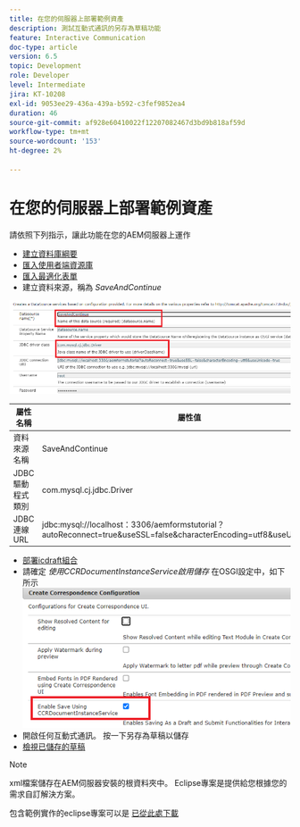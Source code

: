 ```yaml
---
title: 在您的伺服器上部署範例資產
description: 測試互動式通訊的另存為草稿功能
feature: Interactive Communication
doc-type: article
version: 6.5
topic: Development
role: Developer
level: Intermediate
jira: KT-10208
exl-id: 9053ee29-436a-439a-b592-c3fef9852ea4
duration: 46
source-git-commit: af928e60410022f12207082467d3bd9b818af59d
workflow-type: tm+mt
source-wordcount: '153'
ht-degree: 2%

---
```


# 在您的伺服器上部署範例資產

請依照下列指示，讓此功能在您的AEM伺服器上運作

* [建立資料庫綱要](assets/icdrafts.sql)
* [匯入使用者端資源庫](assets/icdrafts.zip)
* [匯入最適化表單](assets/SavedDraftsAdaptiveForm.zip)
* 建立資料來源，稱為 _SaveAndContinue_

![建立資料來源](assets/data-source.png)

| 屬性名稱 | 屬性值 |
|---|---|
| 資料來源名稱 | SaveAndContinue |
| JDBC驅動程式類別 | com.mysql.cj.jdbc.Driver |
| JDBC連線URL | jdbc:mysql://localhost：3306/aemformstutorial？autoReconnect=true&amp;useSSL=false&amp;characterEncoding=utf8&amp;useUnicode=true |

* [部署icdraft組合](assets/icdrafts.icdrafts.core-1.0-SNAPSHOT.jar)
* 請確定 _使用CCRDocumentInstanceService啟用儲存_ 在OSGI設定中，如下所示
  ![啟用草稿](assets/enable-drafts.png)
* 開啟任何互動式通訊。 按一下另存為草稿以儲存
* [檢視已儲存的草稿](http://localhost:4502/content/dam/formsanddocuments/saveddrafts/jcr:content?wcmmode=disabled)

>[!NOTE]
>xml檔案儲存在AEM伺服器安裝的根資料夾中。 Eclipse專案是提供給您根據您的需求自訂解決方案。

包含範例實作的eclipse專案可以是 [已從此處下載](assets/icdrafts-eclipse-project.zip)
